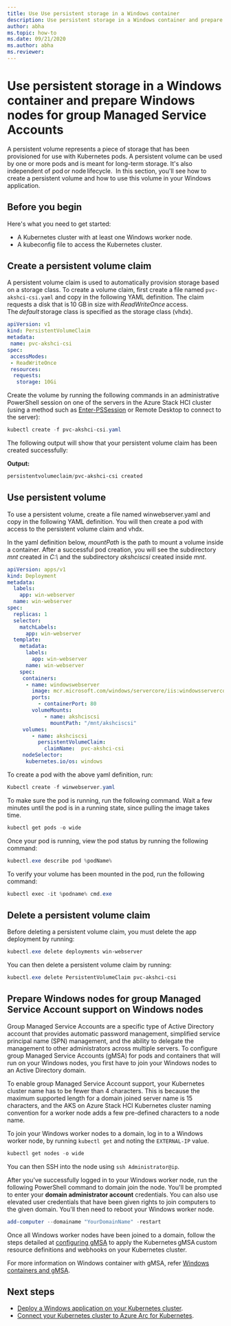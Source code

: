 ```yaml
---
title: Use Use persistent storage in a Windows container
description: Use persistent storage in a Windows container and prepare Windows nodes for group Managed Service Accounts
author: abha
ms.topic: how-to
ms.date: 09/21/2020
ms.author: abha
ms.reviewer: 
---
```


# Use persistent storage in a Windows container and prepare Windows nodes for group Managed Service Accounts

A persistent volume represents a piece of storage that has been provisioned for use with Kubernetes pods. A persistent volume can be used by one or more pods and is meant for long-term storage. It's also independent of pod or node lifecycle.  In this section, you'll see how to create a persistent volume and how to use this volume in your Windows application.

## Before you begin

Here's what you need to get started:

* A Kubernetes cluster with at least one Windows worker node.
* A kubeconfig file to access the Kubernetes cluster.


## Create a persistent volume claim

A persistent volume claim is used to automatically provision storage based on a storage class. To create a volume claim, first create a file named `pvc-akshci-csi.yaml` and copy in the following YAML definition. The claim requests a disk that is 10 GB in size with *ReadWriteOnce* access. The *default* storage class is specified as the storage class (vhdx).  

```yaml
apiVersion: v1
kind: PersistentVolumeClaim
metadata:
 name: pvc-akshci-csi
spec:
 accessModes:
 - ReadWriteOnce
 resources:
  requests:
   storage: 10Gi
```
Create the volume by running the following commands in an administrative PowerShell session on one of the servers in the Azure Stack HCI cluster (using a method such as [Enter-PSSession](/powershell/module/microsoft.powershell.core/enter-pssession) or Remote Desktop to connect to the server): 


```PowerShell
kubectl create -f pvc-akshci-csi.yaml 
```
The following output will show that your persistent volume claim has been created successfully:

**Output:**
```PowerShell
persistentvolumeclaim/pvc-akshci-csi created
```

## Use persistent volume

To use a persistent volume, create a file named winwebserver.yaml and copy in the following YAML definition. You will then create a pod with access to the persistent volume claim and vhdx. 

In the yaml definition below, *mountPath* is the path to mount a volume inside a container. After a successful pod creation, you will see the subdirectory *mnt* created in *C:\\* and the subdirectory *akshciscsi* created inside *mnt*.


```yaml
apiVersion: apps/v1 
kind: Deployment 
metadata: 
  labels: 
    app: win-webserver 
  name: win-webserver 
spec: 
  replicas: 1 
  selector: 
    matchLabels: 
      app: win-webserver 
  template: 
    metadata: 
      labels: 
        app: win-webserver 
      name: win-webserver 
    spec: 
     containers: 
      - name: windowswebserver 
        image: mcr.microsoft.com/windows/servercore/iis:windowsservercore-ltsc2019 
        ports:  
          - containerPort: 80    
        volumeMounts: 
            - name: akshciscsi 
              mountPath: "/mnt/akshciscsi" 
     volumes: 
        - name: akshciscsi 
          persistentVolumeClaim: 
            claimName:  pvc-akshci-csi 
     nodeSelector: 
      kubernetes.io/os: windows 
```

To create a pod with the above yaml definition, run:

```PowerShell
Kubectl create -f winwebserver.yaml 
```

To make sure the pod is running, run the following command. Wait a few minutes until the pod is in a running state, since pulling the image takes time.

```PowerShell
kubectl get pods -o wide 
```
Once your pod is running, view the pod status by running the following command: 

```PowerShell
kubectl.exe describe pod %podName% 
```

To verify your volume has been mounted in the pod, run the following command:

```PowerShell
kubectl exec -it %podname% cmd.exe 
```

## Delete a persistent volume claim

Before deleting a persistent volume claim, you must delete the app deployment by running:

```PowerShell
kubectl.exe delete deployments win-webserver
```

You can then delete a persistent volume claim by running:

```PowerShell
kubectl.exe delete PersistentVolumeClaim pvc-akshci-csi
```

## Prepare Windows nodes for group Managed Service Account support on Windows nodes

Group Managed Service Accounts are a specific type of Active Directory account that provides automatic password management, simplified service principal name (SPN) management, and the ability to delegate the management to other administrators across multiple servers. To configure group Managed Service Accounts (gMSA) for pods and containers that will run on your Windows nodes, you first have to join your Windows nodes to an Active Directory domain.

To enable group Managed Service Account support, your Kubernetes cluster name has to be fewer than 4 characters. This is because the maximum supported length for a domain joined server name is 15 characters, and the AKS on Azure Stack HCI Kubernetes cluster naming convention for a worker node adds a few pre-defined characters to a node name.

To join your Windows worker nodes to a domain, log in to a Windows worker node, by running `kubectl get` and noting the `EXTERNAL-IP` value.

```PowerShell
kubectl get nodes -o wide
``` 

You can then SSH into the node using `ssh Administrator@ip`. 

After you've successfully logged in to your Windows worker node, run the following PowerShell command to domain join the node. You'll be prompted to enter your **domain administrator account** credentials. You can also use elevated user credentials that have been given rights to join computers to the given domain. You'll then need to reboot your Windows worker node.

```PowerShell
add-computer --domainame "YourDomainName" -restart
```

Once all Windows worker nodes have been joined to a domain, follow the steps detailed at [configuring gMSA](https://kubernetes.io/docs/tasks/configure-pod-container/configure-gmsa) to apply the Kubernetes gMSA custom resource definitions and webhooks on your Kubernetes cluster.

For more information on Windows container with gMSA, refer [Windows containers and gMSA](/virtualization/windowscontainers/manage-containers/manage-serviceaccounts). 

## Next steps
- [Deploy a Windows application on your Kubernetes cluster](./deploy-windows-application.md).
- [Connect your Kubernetes cluster to Azure Arc for Kubernetes](./connect-to-arc.md).
